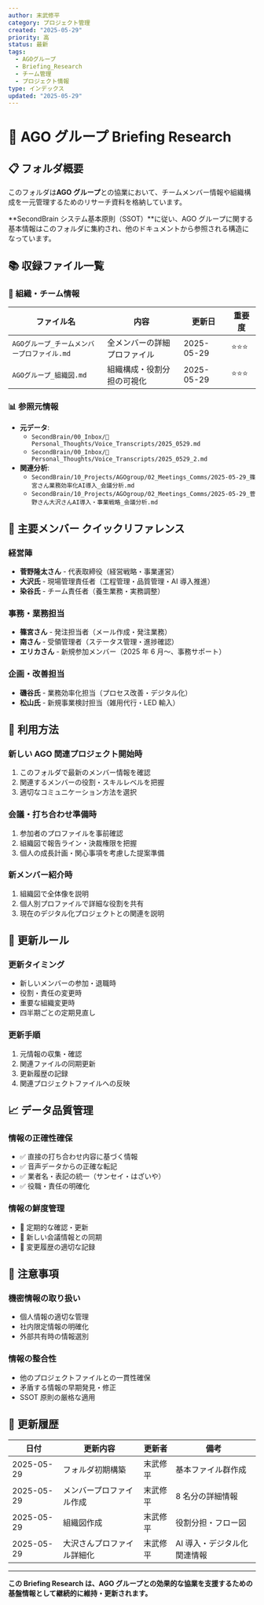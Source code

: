 ```yaml
---
author: 末武修平
category: プロジェクト管理
created: "2025-05-29"
priority: 高
status: 最新
tags:
  - AGOグループ
  - Briefing_Research
  - チーム管理
  - プロジェクト情報
type: インデックス
updated: "2025-05-29"
---
```


# 📁 AGO グループ Briefing Research

## 📋 フォルダ概要

このフォルダは**AGO グループ**との協業において、チームメンバー情報や組織構成を一元管理するためのリサーチ資料を格納しています。

**SecondBrain システム基本原則（SSOT）**に従い、AGO グループに関する基本情報はこのフォルダに集約され、他のドキュメントから参照される構造になっています。

## 📚 収録ファイル一覧

### 🏢 **組織・チーム情報**

| ファイル名                                  | 内容                         | 更新日     | 重要度 |
| ------------------------------------------- | ---------------------------- | ---------- | ------ |
| `AGOグループ_チームメンバープロファイル.md` | 全メンバーの詳細プロファイル | 2025-05-29 | ⭐⭐⭐ |
| `AGOグループ_組織図.md`                     | 組織構成・役割分担の可視化   | 2025-05-29 | ⭐⭐⭐ |

### 📊 **参照元情報**

- **元データ**:
  - `SecondBrain/00_Inbox/💭 Personal_Thoughts/Voice_Transcripts/2025_0529.md`
  - `SecondBrain/00_Inbox/💭 Personal_Thoughts/Voice_Transcripts/2025_0529_2.md`
- **関連分析**:
  - `SecondBrain/10_Projects/AGOgroup/02_Meetings_Comms/2025-05-29_篠宮さん業務効率化AI導入_会議分析.md`
  - `SecondBrain/10_Projects/AGOgroup/02_Meetings_Comms/2025-05-29_菅野さん大沢さんAI導入・事業戦略_会議分析.md`

## 👥 主要メンバー クイックリファレンス

### **経営陣**

- **菅野隆太さん** - 代表取締役（経営戦略・事業運営）
- **大沢氏** - 現場管理責任者（工程管理・品質管理・AI 導入推進）
- **染谷氏** - チーム責任者（養生業務・実務調整）

### **事務・業務担当**

- **篠宮さん** - 発注担当者（メール作成・発注業務）
- **南さん** - 受領管理者（ステータス管理・進捗確認）
- **エリカさん** - 新規参加メンバー（2025 年 6 月〜、事務サポート）

### **企画・改善担当**

- **磯谷氏** - 業務効率化担当（プロセス改善・デジタル化）
- **松山氏** - 新規事業検討担当（雑用代行・LED 輸入）

## 🎯 利用方法

### **新しい AGO 関連プロジェクト開始時**

1. このフォルダで最新のメンバー情報を確認
2. 関連するメンバーの役割・スキルレベルを把握
3. 適切なコミュニケーション方法を選択

### **会議・打ち合わせ準備時**

1. 参加者のプロファイルを事前確認
2. 組織図で報告ライン・決裁権限を把握
3. 個人の成長計画・関心事項を考慮した提案準備

### **新メンバー紹介時**

1. 組織図で全体像を説明
2. 個人別プロファイルで詳細な役割を共有
3. 現在のデジタル化プロジェクトとの関連を説明

## 🔄 更新ルール

### **更新タイミング**

- 新しいメンバーの参加・退職時
- 役割・責任の変更時
- 重要な組織変更時
- 四半期ごとの定期見直し

### **更新手順**

1. 元情報の収集・確認
2. 関連ファイルの同期更新
3. 更新履歴の記録
4. 関連プロジェクトファイルへの反映

## 📈 データ品質管理

### **情報の正確性確保**

- ✅ 直接の打ち合わせ内容に基づく情報
- ✅ 音声データからの正確な転記
- ✅ 業者名・表記の統一（サンセイ・はざいや）
- ✅ 役職・責任の明確化

### **情報の鮮度管理**

- 🔄 定期的な確認・更新
- 🔄 新しい会議情報との同期
- 🔄 変更履歴の適切な記録

## 🚨 注意事項

### **機密情報の取り扱い**

- 個人情報の適切な管理
- 社内限定情報の明確化
- 外部共有時の情報選別

### **情報の整合性**

- 他のプロジェクトファイルとの一貫性確保
- 矛盾する情報の早期発見・修正
- SSOT 原則の厳格な適用

## 📅 更新履歴

| 日付       | 更新内容                   | 更新者   | 備考                        |
| ---------- | -------------------------- | -------- | --------------------------- |
| 2025-05-29 | フォルダ初期構築           | 末武修平 | 基本ファイル群作成          |
| 2025-05-29 | メンバープロファイル作成   | 末武修平 | 8 名分の詳細情報            |
| 2025-05-29 | 組織図作成                 | 末武修平 | 役割分担・フロー図          |
| 2025-05-29 | 大沢さんプロファイル詳細化 | 末武修平 | AI 導入・デジタル化関連情報 |

---

**この Briefing Research は、AGO グループとの効果的な協業を支援するための基盤情報として継続的に維持・更新されます。**
